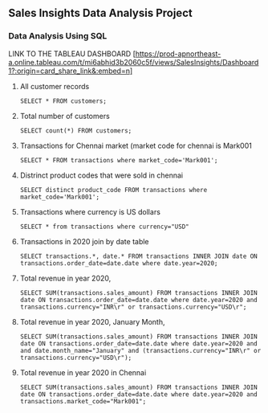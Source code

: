 ## Sales Insights Data Analysis Project

### Data Analysis Using SQL

LINK TO THE TABLEAU DASHBOARD 
[https://prod-apnortheast-a.online.tableau.com/t/mi6abhid3b2060c5f/views/SalesInsights/Dashboard1?:origin=card_share_link&:embed=n]

1. All customer records

    `SELECT * FROM customers;`

1. Total number of customers

    `SELECT count(*) FROM customers;`

1. Transactions for Chennai market (market code for chennai is Mark001

    `SELECT * FROM transactions where market_code='Mark001';`

1. Distrinct product codes that were sold in chennai

    `SELECT distinct product_code FROM transactions where market_code='Mark001';`

1. Transactions where currency is US dollars

    `SELECT * from transactions where currency="USD"`

1. Transactions in 2020 join by date table

    `SELECT transactions.*, date.* FROM transactions INNER JOIN date ON transactions.order_date=date.date where date.year=2020;`

1. Total revenue in year 2020,

    `SELECT SUM(transactions.sales_amount) FROM transactions INNER JOIN date ON transactions.order_date=date.date where date.year=2020 and transactions.currency="INR\r" or transactions.currency="USD\r";`
	
1. Total revenue in year 2020, January Month,

    `SELECT SUM(transactions.sales_amount) FROM transactions INNER JOIN date ON transactions.order_date=date.date where date.year=2020 and and date.month_name="January" and (transactions.currency="INR\r" or transactions.currency="USD\r");`

1. Total revenue in year 2020 in Chennai

    `SELECT SUM(transactions.sales_amount) FROM transactions INNER JOIN date ON transactions.order_date=date.date where date.year=2020
and transactions.market_code="Mark001";`



